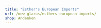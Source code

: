 ```yaml
---
title: "Esther's European Imports"
url: /new-glarus/esthers-european-imports/
shop: Andenken
---
```


